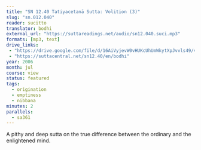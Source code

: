 ```yaml
---
title: "SN 12.40 Tatiyacetanā Sutta: Volition (3)"
slug: "sn.012.040"
reader: sucitto
translator: bodhi
external_url: "https://suttareadings.net/audio/sn12.040.suci.mp3"
formats: [mp3, text]
drive_links:
 - "https://drive.google.com/file/d/16AiVyjevW0vHUKcUhUmWkytXpJvvls49/view?usp=drivesdk"
 - "https://suttacentral.net/sn12.40/en/bodhi"
year: 2006
month: jul
course: view
status: featured
tags:
  - origination
  - emptiness
  - nibbana
minutes: 2
parallels:
  - sa361
---
```


A pithy and deep sutta on the true difference between the ordinary and the enlightened mind.

